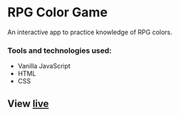 # RPG Color Game

An interactive app to practice knowledge of RPG colors.

### Tools and technologies used:

- Vanilla JavaScript
- HTML
- CSS

## View [live](https://codepen.io/laura-rodd/full/rNOoRqw)
